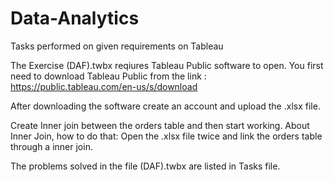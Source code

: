# Data-Analytics
Tasks performed on given requirements on Tableau

The Exercise (DAF).twbx reqiures Tableau Public software to open.
You first need to download Tableau Public from the link : https://public.tableau.com/en-us/s/download

After downloading the software create an account and upload the .xlsx file.

Create Inner join between the orders table and then start working.
About Inner Join, how to do that: Open the .xlsx file twice and link the orders table through a inner join.

The problems solved in the file (DAF).twbx are listed in Tasks file.


